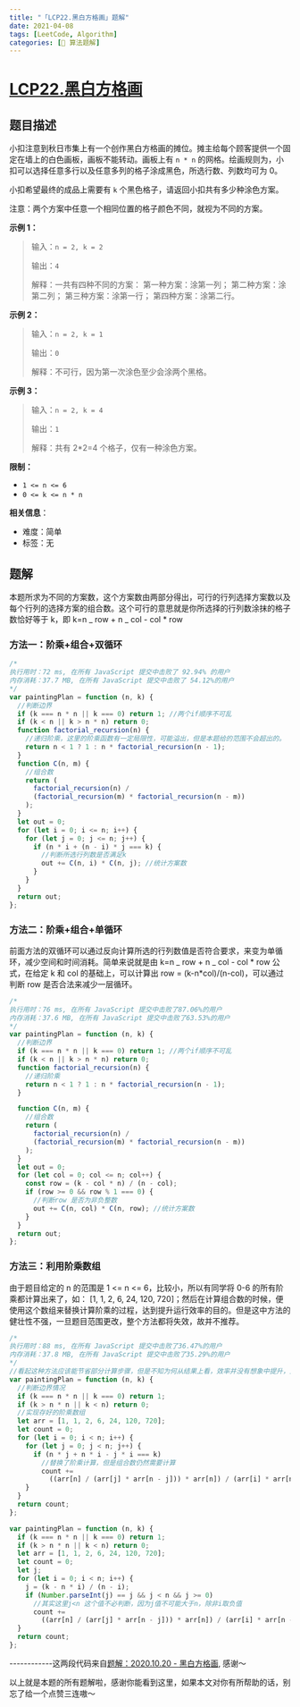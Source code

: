 ```yaml
---
title: "「LCP22.黑白方格画」题解"
date: 2021-04-08
tags: [LeetCode, Algorithm]
categories: [📝 算法题解]
---
```


# [LCP22.黑白方格画](https://leetcode-cn.com/problems/ccw6C7/)

## 题目描述

小扣注意到秋日市集上有一个创作黑白方格画的摊位。摊主给每个顾客提供一个固定在墙上的白色画板，画板不能转动。画板上有 `n * n` 的网格。绘画规则为，小扣可以选择任意多行以及任意多列的格子涂成黑色，所选行数、列数均可为 0。

小扣希望最终的成品上需要有 `k` 个黑色格子，请返回小扣共有多少种涂色方案。

注意：两个方案中任意一个相同位置的格子颜色不同，就视为不同的方案。<!-- more -->

**示例 1：**

> 输入：`n = 2, k = 2`
>
> 输出：`4`
>
> 解释：一共有四种不同的方案：
> 第一种方案：涂第一列；
> 第二种方案：涂第二列；
> 第三种方案：涂第一行；
> 第四种方案：涂第二行。

**示例 2：**

> 输入：`n = 2, k = 1`
>
> 输出：`0`
>
> 解释：不可行，因为第一次涂色至少会涂两个黑格。

**示例 3：**

> 输入：`n = 2, k = 4`
>
> 输出：`1`
>
> 解释：共有 2\*2=4 个格子，仅有一种涂色方案。

**限制：**

- `1 <= n <= 6`
- `0 <= k <= n * n`

**相关信息**：

- 难度：简单
- 标签：无

## 题解

本题所求为不同的方案数，这个方案数由两部分得出，可行的行列选择方案数以及每个行列的选择方案的组合数。这个可行的意思就是你所选择的行列数涂抹的格子数恰好等于 k，即 k=n _ row + n _ col - col \* row

### 方法一：阶乘+组合+双循环

```javascript
/*
执行用时：72 ms, 在所有 JavaScript 提交中击败了 92.94% 的用户
内存消耗：37.7 MB, 在所有 JavaScript 提交中击败了 54.12%的用户
*/
var paintingPlan = function (n, k) {
  //判断边界
  if (k === n * n || k === 0) return 1; //两个if顺序不可乱
  if (k < n || k > n * n) return 0;
  function factorial_recursion(n) {
    //递归阶乘，这里的阶乘函数有一定局限性，可能溢出，但是本题给的范围不会超出的。
    return n < 1 ? 1 : n * factorial_recursion(n - 1);
  }
  function C(n, m) {
    //组合数
    return (
      factorial_recursion(n) /
      (factorial_recursion(m) * factorial_recursion(n - m))
    );
  }
  let out = 0;
  for (let i = 0; i <= n; i++) {
    for (let j = 0; j <= n; j++) {
      if (n * i + (n - i) * j === k) {
        //判断所选行列数是否满足k
        out += C(n, i) * C(n, j); //统计方案数
      }
    }
  }
  return out;
};
```

### 方法二：阶乘+组合+单循环

前面方法的双循环可以通过反向计算所选的行列数值是否符合要求，来变为单循环，减少空间和时间消耗。简单来说就是由 k=n _ row + n _ col - col * row 公式，在给定 k 和 col 的基础上，可以计算出 row = (k-n*col)/(n-col)，可以通过判断 row 是否合法来减少一层循环。

```javascript
/*
执行用时：76 ms, 在所有 JavaScript 提交中击败了87.06%的用户
内存消耗：37.6 MB, 在所有 JavaScript 提交中击败了63.53%的用户
*/
var paintingPlan = function (n, k) {
  //判断边界
  if (k === n * n || k === 0) return 1; //两个if顺序不可乱
  if (k < n || k > n * n) return 0;
  function factorial_recursion(n) {
    //递归阶乘
    return n < 1 ? 1 : n * factorial_recursion(n - 1);
  }

  function C(n, m) {
    //组合数
    return (
      factorial_recursion(n) /
      (factorial_recursion(m) * factorial_recursion(n - m))
    );
  }
  let out = 0;
  for (let col = 0; col <= n; col++) {
    const row = (k - col * n) / (n - col);
    if (row >= 0 && row % 1 === 0) {
      //判断row 是否为非负整数
      out += C(n, col) * C(n, row); //统计方案数
    }
  }
  return out;
};
```

### 方法三：利用阶乘数组

由于题目给定的 n 的范围是 1 <= n <= 6，比较小，所以有同学将 0-6 的所有阶乘都计算出来了，如： [1, 1, 2, 6, 24, 120, 720]；然后在计算组合数的时候，便使用这个数组来替换计算阶乘的过程，达到提升运行效率的目的。但是这中方法的健壮性不强，一旦题目范围更改，整个方法都将失效，故并不推荐。

```javascript
/*
执行用时：88 ms, 在所有 JavaScript 提交中击败了36.47%的用户
内存消耗：37.8 MB, 在所有 JavaScript 提交中击败了35.29%的用户
*/
//看起这种方法应该能节省部分计算步骤，但是不知为何从结果上看，效率并没有想象中提升，玄学。
var paintingPlan = function (n, k) {
  //判断边界情况
  if (k === n * n || k === 0) return 1;
  if (k > n * n || k < n) return 0;
  //实现存好的阶乘数组
  let arr = [1, 1, 2, 6, 24, 120, 720];
  let count = 0;
  for (let i = 0; i < n; i++) {
    for (let j = 0; j < n; j++) {
      if (n * j + n * i - j * i === k)
        //替换了阶乘计算，但是组合数仍然需要计算
        count +=
          ((arr[n] / (arr[j] * arr[n - j])) * arr[n]) / (arr[i] * arr[n - i]);
    }
  }
  return count;
};
```

```javascript
var paintingPlan = function (n, k) {
  if (k === n * n || k === 0) return 1;
  if (k > n * n || k < n) return 0;
  let arr = [1, 1, 2, 6, 24, 120, 720];
  let count = 0;
  let j;
  for (let i = 0; i < n; i++) {
    j = (k - n * i) / (n - i);
    if (Number.parseInt(j) == j && j < n && j >= 0)
      //其实这里j<n 这个值不必判断，因为j值不可能大于n，除非i取负值
      count +=
        ((arr[n] / (arr[j] * arr[n - j])) * arr[n]) / (arr[i] * arr[n - i]);
  }
  return count;
};
```

------------这两段代码来自[题解：2020.10.20 - 黑白方格画](https://leetcode-cn.com/problems/ccw6C7/solution/20201020-hei-bai-fang-ge-hua-by-vincent-157/), 感谢～

以上就是本题的所有题解啦，感谢你能看到这里，如果本文对你有所帮助的话，别忘了给一个点赞三连嗷～
